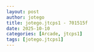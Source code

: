 ```yaml
---
layout: post
author: jotego
title: jotego.jtcps1 - 701515f
date: 2025-10-10
categories: [Arcade, jtcps1]
tags: [jotego.jtcps1]
---
```


